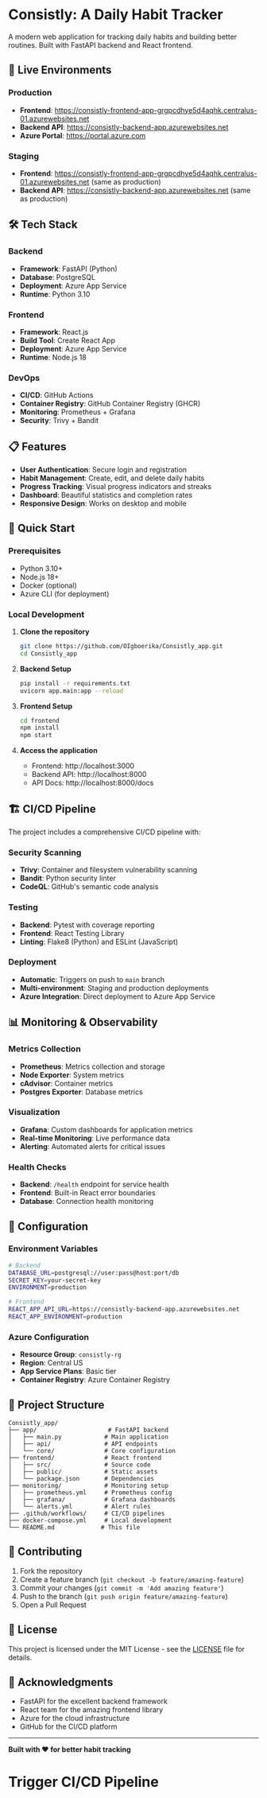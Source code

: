 # Consistly: A Daily Habit Tracker

A modern web application for tracking daily habits and building better routines. Built with FastAPI backend and React frontend.

## 🚀 Live Environments

### Production

- **Frontend**: https://consistly-frontend-app-grgpcdhye5d4aqhk.centralus-01.azurewebsites.net
- **Backend API**: https://consistly-backend-app.azurewebsites.net
- **Azure Portal**: https://portal.azure.com

### Staging

- **Frontend**: https://consistly-frontend-app-grgpcdhye5d4aqhk.centralus-01.azurewebsites.net (same as production)
- **Backend API**: https://consistly-backend-app.azurewebsites.net (same as production)

## 🛠️ Tech Stack

### Backend

- **Framework**: FastAPI (Python)
- **Database**: PostgreSQL
- **Deployment**: Azure App Service
- **Runtime**: Python 3.10

### Frontend

- **Framework**: React.js
- **Build Tool**: Create React App
- **Deployment**: Azure App Service
- **Runtime**: Node.js 18

### DevOps

- **CI/CD**: GitHub Actions
- **Container Registry**: GitHub Container Registry (GHCR)
- **Monitoring**: Prometheus + Grafana
- **Security**: Trivy + Bandit

## 📋 Features

- **User Authentication**: Secure login and registration
- **Habit Management**: Create, edit, and delete daily habits
- **Progress Tracking**: Visual progress indicators and streaks
- **Dashboard**: Beautiful statistics and completion rates
- **Responsive Design**: Works on desktop and mobile

## 🚀 Quick Start

### Prerequisites

- Python 3.10+
- Node.js 18+
- Docker (optional)
- Azure CLI (for deployment)

### Local Development

1. **Clone the repository**

   ```bash
   git clone https://github.com/OIgboerika/Consistly_app.git
   cd Consistly_app
   ```

2. **Backend Setup**

   ```bash
   pip install -r requirements.txt
   uvicorn app.main:app --reload
   ```

3. **Frontend Setup**

   ```bash
   cd frontend
   npm install
   npm start
   ```

4. **Access the application**
   - Frontend: http://localhost:3000
   - Backend API: http://localhost:8000
   - API Docs: http://localhost:8000/docs

## 🏗️ CI/CD Pipeline

The project includes a comprehensive CI/CD pipeline with:

### Security Scanning

- **Trivy**: Container and filesystem vulnerability scanning
- **Bandit**: Python security linter
- **CodeQL**: GitHub's semantic code analysis

### Testing

- **Backend**: Pytest with coverage reporting
- **Frontend**: React Testing Library
- **Linting**: Flake8 (Python) and ESLint (JavaScript)

### Deployment

- **Automatic**: Triggers on push to `main` branch
- **Multi-environment**: Staging and production deployments
- **Azure Integration**: Direct deployment to Azure App Service

## 📊 Monitoring & Observability

### Metrics Collection

- **Prometheus**: Metrics collection and storage
- **Node Exporter**: System metrics
- **cAdvisor**: Container metrics
- **Postgres Exporter**: Database metrics

### Visualization

- **Grafana**: Custom dashboards for application metrics
- **Real-time Monitoring**: Live performance data
- **Alerting**: Automated alerts for critical issues

### Health Checks

- **Backend**: `/health` endpoint for service health
- **Frontend**: Built-in React error boundaries
- **Database**: Connection health monitoring

## 🔧 Configuration

### Environment Variables

```bash
# Backend
DATABASE_URL=postgresql://user:pass@host:port/db
SECRET_KEY=your-secret-key
ENVIRONMENT=production

# Frontend
REACT_APP_API_URL=https://consistly-backend-app.azurewebsites.net
REACT_APP_ENVIRONMENT=production
```

### Azure Configuration

- **Resource Group**: `consistly-rg`
- **Region**: Central US
- **App Service Plans**: Basic tier
- **Container Registry**: Azure Container Registry

## 📁 Project Structure

```
Consistly_app/
├── app/                    # FastAPI backend
│   ├── main.py            # Main application
│   ├── api/               # API endpoints
│   └── core/              # Core configuration
├── frontend/              # React frontend
│   ├── src/               # Source code
│   ├── public/            # Static assets
│   └── package.json       # Dependencies
├── monitoring/            # Monitoring setup
│   ├── prometheus.yml     # Prometheus config
│   ├── grafana/           # Grafana dashboards
│   └── alerts.yml         # Alert rules
├── .github/workflows/     # CI/CD pipelines
├── docker-compose.yml     # Local development
└── README.md             # This file
```

## 🤝 Contributing

1. Fork the repository
2. Create a feature branch (`git checkout -b feature/amazing-feature`)
3. Commit your changes (`git commit -m 'Add amazing feature'`)
4. Push to the branch (`git push origin feature/amazing-feature`)
5. Open a Pull Request

## 📝 License

This project is licensed under the MIT License - see the [LICENSE](LICENSE) file for details.

## 🙏 Acknowledgments

- FastAPI for the excellent backend framework
- React team for the amazing frontend library
- Azure for the cloud infrastructure
- GitHub for the CI/CD platform

---

**Built with ❤️ for better habit tracking**

# Trigger CI/CD Pipeline

